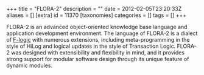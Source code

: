 +++
title = "FLORA-2"
description = ""
date = 2012-02-05T23:20:33Z
aliases = []
[extra]
id = 11370
[taxonomies]
categories = []
tags = []
+++


FLORA-2 is an advanced object-oriented knowledge base language and application development environment. The language of FLORA-2 is a dialect of [F-logic](https://en.wikipedia.org/wiki/FLogic) with numerous extensions, including meta-programming in the style of HiLog and logical updates in the style of Transaction Logic. FLORA-2 was designed with extensibility and flexibility in mind, and it provides strong support for modular software design through its unique feature of dynamic modules.
